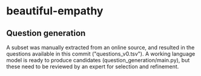 # beautiful-empathy

## Question generation
A subset was manually extracted from an online source, and resulted in the questions available in this commit ("questions_v0.tsv").
A working language model is ready to produce candidates (question_generation/main.py), but these need to be reviewed by an expert for selection and refinement.
